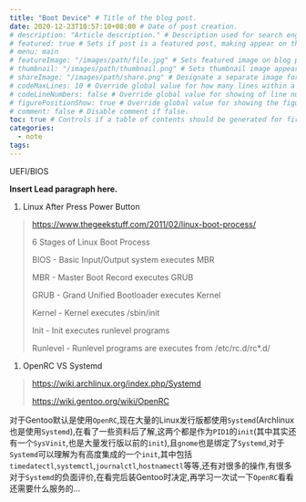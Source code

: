```yaml
---
title: "Boot Device" # Title of the blog post.
date: 2020-12-23T10:57:10+08:00 # Date of post creation.
# description: "Article description." # Description used for search engine.
# featured: true # Sets if post is a featured post, making appear on the home page side bar.
# menu: main
# featureImage: "/images/path/file.jpg" # Sets featured image on blog post.
# thumbnail: "/images/path/thumbnail.png" # Sets thumbnail image appearing inside card on homepage.
# shareImage: "/images/path/share.png" # Designate a separate image for social media sharing.
# codeMaxLines: 10 # Override global value for how many lines within a code block before auto-collapsing.
# codeLineNumbers: false # Override global value for showing of line numbers within code block.
# figurePositionShow: true # Override global value for showing the figure label.
# comment: false # Disable comment if false.
toc: true # Controls if a table of contents should be generated for first-level links automatically.
categories:
  - note
tags:
---
```


UEFI/BIOS

**Insert Lead paragraph here.**
1. Linux After Press Power Button

>  https://www.thegeekstuff.com/2011/02/linux-boot-process/
>
>  6 Stages of Linux Boot Process
>
>  BIOS - Basic Input/Output system executes MBR
>
>  MBR - Master Boot Record executes GRUB
>
>  GRUB - Grand Unified Bootloader executes Kernel
>
>  Kernel - Kernel executes /sbin/init
>
>  Init - Init executes runlevel programs
>
>  Runlevel - Runlevel programs are executes from /etc/rc.d/rc*.d/



1. OpenRC VS Systemd

> https://wiki.archlinux.org/index.php/Systemd
>
> https://wiki.gentoo.org/wiki/OpenRC

对于Gentoo默认是使用`OpenRC`,现在大量的Linux发行版都使用`Systemd`(Archlinux也是使用`Systemd`),在看了一些资料后了解,这两个都是作为`PID1`的`init`(其中其实还有一个`SysVinit`,也是大量发行版以前的`init`),且`gnome`也是绑定了`Systemd`,对于`Systemd`可以理解为有高度集成的一个`init`,其中包括`timedatectl`,`systemctl`,`journalctl`,`hostnamectl`等等,还有对很多的操作,有很多对于`Systemd`的负面评价,在看完后装Gentoo时决定,再学习一次试一下`OpenRC`看看还需要什么服务的...

